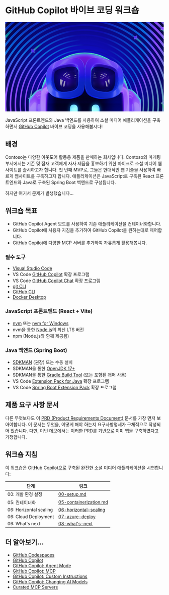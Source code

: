 # GitHub Copilot 바이브 코딩 워크숍

![GitHub Copilot Vibe Coding Workshop](./images/banner.png)

JavaScript 프론트엔드와 Java 백엔드를 사용하여 소셜 미디어 애플리케이션을 구축하면서 [GitHub Copilot](https://docs.github.com/copilot/about-github-copilot/what-is-github-copilot) 바이브 코딩을 사용해봅시다!

## 배경

Contoso는 다양한 아웃도어 활동용 제품을 판매하는 회사입니다. Contoso의 마케팅 부서에서는 기존 및 잠재 고객에게 자사 제품을 홍보하기 위한 마이크로 소셜 미디어 웹사이트를 출시하고자 합니다. 첫 번째 MVP로, 그들은 현대적인 웹 기술을 사용하여 빠르게 웹사이트를 구축하고자 합니다. 애플리케이션은 JavaScript로 구축된 React 프론트엔드와 Java로 구축된 Spring Boot 백엔드로 구성됩니다.

하지만 여기서 문제가 발생했습니다...

## 워크숍 목표

- GitHub Copilot Agent 모드를 사용하여 기존 애플리케이션을 컨테이너화합니다.
- GitHub Copilot에 사용자 지침을 추가하여 GitHub Copilot을 원하는대로 제어합니다.
- GitHub Copilot에 다양한 MCP 서버를 추가하여 자유롭게 활용해봅니다.

### 필수 도구

- [Visual Studio Code](https://code.visualstudio.com/)
- VS Code [GitHub Copilot](https://marketplace.visualstudio.com/items?itemName=GitHub.copilot) 확장 프로그램
- VS Code [GitHub Copilot Chat](https://marketplace.visualstudio.com/items?itemName=GitHub.copilot-chat) 확장 프로그램
- [git CLI](https://git-scm.com/downloads)
- [GitHub CLI](https://cli.github.com/)
- [Docker Desktop](https://docs.docker.com/get-started/introduction/get-docker-desktop/)

### JavaScript 프론트엔드 (React + Vite)

- [nvm](https://github.com/nvm-sh/nvm) 또는 [nvm for Windows](https://github.com/coreybutler/nvm-windows)
- nvm을 통한 [Node.js](https://nodejs.org/)의 최신 LTS 버전
- npm (Node.js와 함께 제공됨)

### Java 백엔드 (Spring Boot)

- [SDKMAN](https://sdkman.io/) (권장) 또는 수동 설치
- SDKMAN을 통한 [OpenJDK 17+](https://learn.microsoft.com/java/openjdk/download)
- SDKMAN을 통한 [Gradle Build Tool](https://docs.gradle.org/current/userguide/installation.html) (또는 포함된 래퍼 사용)
- VS Code [Extension Pack for Java](https://marketplace.visualstudio.com/items/?itemName=vscjava.vscode-java-pack) 확장 프로그램
- VS Code [Spring Boot Extension Pack](https://marketplace.visualstudio.com/items/?itemName=vmware.vscode-boot-dev-pack) 확장 프로그램

## 제품 요구 사항 문서

다른 무엇보다도 이 [PRD (Product Requirements Document)](./product-requirements.md) 문서를 가장 먼저 보아야합니다. 이 문서는 무엇을, 어떻게 해야 하는지 요구사항명세가 구체적으로 작성되어 있습니다. 다만, 이번 데모에서는 이러한 PRD를 기반으로 이미 앱을 구축하였다고 가정합니다.

## 워크숍 지침

이 워크숍은 GitHub Copilot으로 구축된 완전한 소셜 미디어 애플리케이션을 시연합니다:

| 단계                               | 링크                                                    |
|------------------------------------|---------------------------------------------------------|
| 00: 개발 환경 설정        | [00-setup.md](./docs/00-setup.md)                       |
| 05: 컨테이너화               | [05-containerization.md](./docs/05-containerization.md) |
| 06: Horizontal scaling              | [06-horizontal-scaling](./06-vertical-scaling.md)  |
| 06: Cloud Deployment                | [07-azure-deploy](./07-azure-deploy.md)            |
| 06: What's next                     | [08-what's-next](./08-what's-next.md)              |

## 더 알아보기...

- [GitHub Codespaces](https://docs.github.com/en/codespaces/about-codespaces/what-are-codespaces)
- [GitHub Copilot](https://docs.github.com/en/copilot/about-github-copilot/what-is-github-copilot)
- [GitHub Copilot: Agent Mode](https://code.visualstudio.com/blogs/2025/04/07/agentMode)
- [GitHub Copilot: MCP](https://code.visualstudio.com/blogs/2025/05/12/agent-mode-meets-mcp)
- [GitHub Copilot: Custom Instructions](https://code.visualstudio.com/docs/copilot/copilot-customization)
- [GitHub Copilot: Changing AI Models](https://docs.github.com/en/copilot/using-github-copilot/ai-models/changing-the-ai-model-for-copilot-chat?tool=vscode)
- [Curated MCP Servers](https://github.com/modelcontextprotocol/servers)
